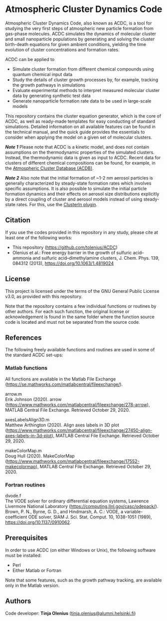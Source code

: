 # Atmospheric Cluster Dynamics Code

Atmospheric Cluster Dynamics Code, also known as ACDC, is a tool for studying the very first steps of atmospheric new particle formation from gas-phase molecules. ACDC simulates the dynamics of molecular cluster and small nanoparticle populations by generating and solving the cluster birth-death equations for given ambient conditions, yielding the time evolution of cluster concentrations and formation rates.

ACDC can be applied to

* Simulate cluster formation from different chemical compounds using quantum chemical input data
* Study the details of cluster growth processes by, for example, tracking the growth pathways in simulations
* Evaluate experimental methods to interpret measured molecular cluster data by generating synthetic test data
* Generate nanoparticle formation rate data to be used in large-scale models

This repository contains the cluster equation generator, which is the core of ACDC, as well as ready-made templates for easy conducting of standard simulations. Detailed information on all available features can be found in the technical manual, and the quick guide provides the essentials to consider when applying the model on a given set of molecular clusters.

***Note 1*** Please note that ACDC is a kinetic model, and does not contain assumptions on the thermodynamic properties of the simulated clusters. Instead, the thermodynamic data is given as input to ACDC. Recent data for clusters of different chemical compositions can be found, for example, in the [Atmospheric Cluster Database (ACDB)](https://github.com/elmjonas/ACDB).

***Note 2*** Also note that the initial formation of ~1-2 nm aerosol particles is generally characterized by steady-state formation rates which involves specific assumptions. It is also possible to simulate the initial particle formation dynamics and their effects on aerosol size distributions explicitly by a direct coupling of cluster and aerosol models instead of using steady-state rates. For this, use the [ClusterIn plugin](https://github.com/tolenius/ClusterIn).

## Citation

If you use the codes provided in this repository in any study, please cite at least one of the following works:

* This repository (https://github.com/tolenius/ACDC)
* Olenius et al.: Free energy barrier in the growth of sulfuric acid–ammonia and sulfuric acid–dimethylamine clusters, J. Chem. Phys. 139, 084312 (2013), https://doi.org/10.1063/1.4819024

## License

This project is licensed under the terms of the GNU General Public License v3.0, as provided with this repository.

Note that the repository contains a few individual functions or routines by other authors. For each such function, the original license or acknowledgement is found in the same folder where the function source code is located and must not be separated from the source code.

## References

The following freely available functions and routines are used in some of the standard ACDC set-ups:

### Matlab functions

All functions are available in the Matlab File Exchange (https://se.mathworks.com/matlabcentral/fileexchange/).

arrow.m<br/>
Erik Johnson (2020). arrow (https://www.mathworks.com/matlabcentral/fileexchange/278-arrow), MATLAB Central File Exchange. Retrieved October 29, 2020.

axesLabelsAlign3D.m<br/>
Matthew Arthington (2020). Align axes labels in 3D plot (https://www.mathworks.com/matlabcentral/fileexchange/27450-align-axes-labels-in-3d-plot), MATLAB Central File Exchange. Retrieved October 29, 2020.

makeColorMap.m<br/>
Doug Hull (2020). MakeColorMap (https://www.mathworks.com/matlabcentral/fileexchange/17552-makecolormap), MATLAB Central File Exchange. Retrieved October 29, 2020.

### Fortran routines

dvode.f<br/>
The VODE solver for ordinary differential equation systems, Lawrence Livermore National Laboratory (https://computing.llnl.gov/casc/odepack/).<br/>
Brown, P. N., Byrne, G. D., and Hindmarsh, A. C.: VODE, a variable-coefficient ODE solver, SIAM J. Sci. Stat. Comput. 10, 1038-1051 (1989), https://doi.org/10.1137/0910062.

## Prerequisites

In order to use ACDC (on either Windows or Unix), the following software must be installed:

* Perl
* Either Matlab or Fortran

Note that some features, such as the growth pathway tracking, are available only in the Matlab version.

## Authors

Code developer: **Tinja Olenius** (tinja.olenius@alumni.helsinki.fi)
